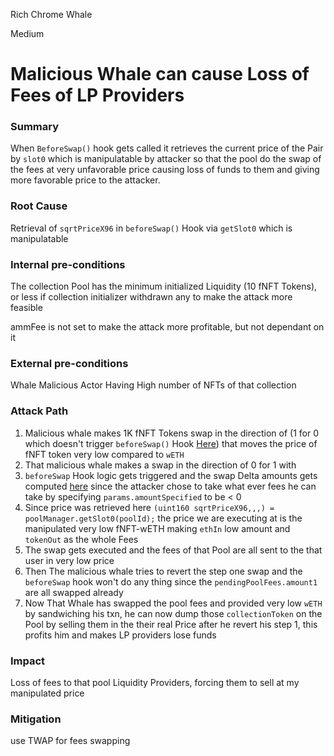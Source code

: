 Rich Chrome Whale

Medium

# Malicious Whale can cause Loss of Fees of LP Providers

### Summary

When `BeforeSwap()` hook gets called it retrieves the current price of the Pair by `slot0` which is manipulatable by attacker so that the pool do the swap of the fees at very unfavorable price causing loss of funds to them and giving more favorable price to the attacker.
### Root Cause
Retrieval of `sqrtPriceX96` in `beforeSwap()` Hook  via `getSlot0` which is manipulatable 

### Internal pre-conditions

The collection Pool has the minimum initialized Liquidity (10 fNFT Tokens), or less if collection initializer withdrawn any to make the attack more feasible

ammFee is not set to make the attack more profitable, but not dependant on it
### External pre-conditions

Whale Malicious Actor Having High number of NFTs of that collection

### Attack Path

1. Malicious whale makes 1K fNFT Tokens swap in the direction of (1 for 0 which doesn't trigger `beforeSwap()` Hook [Here](https://github.com/sherlock-audit/2024-08-flayer/blob/0ec252cf9ef0f3470191dcf8318f6835f5ef688c/flayer/src/contracts/implementation/UniswapImplementation.sol#L501-L502)) that moves the price of fNFT token very low compared to `wETH`
2. That malicious whale makes a swap in the direction of  0 for 1 with 
3. `beforeSwap` Hook logic gets triggered and the swap Delta amounts gets computed [here](https://github.com/sherlock-audit/2024-08-flayer/blob/0ec252cf9ef0f3470191dcf8318f6835f5ef688c/flayer/src/contracts/implementation/UniswapImplementation.sol#L534-L541)  since the attacker chose to take what ever fees he can take by specifying `params.amountSpecified` to be < 0 
4. Since price was retrieved here `(uint160 sqrtPriceX96,,,) = poolManager.getSlot0(poolId);` the price we are executing at is the manipulated very low fNFT-wETH making `ethIn` low amount and `tokenOut` as the whole Fees
5. The swap gets executed and the fees of that Pool are all sent to the that user in very low price
6. Then The malicious whale tries to revert the step one swap and the `beforeSwap` hook won't do any thing since the `pendingPoolFees.amount1` are all swapped already
7. Now That Whale has swapped the pool fees and provided very low `wETH` by sandwiching his txn, he can now dump those `collectionToken` on the Pool by selling them in the their real Price after he revert his step 1, this profits him and makes LP providers lose funds



### Impact
Loss of fees to that pool Liquidity Providers, forcing them to sell at my manipulated price


### Mitigation
use TWAP for fees swapping